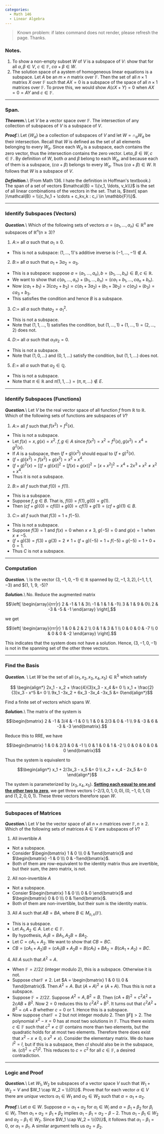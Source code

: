 ```yaml
---
categories: 
  - Math 146
  - Linear Algebra
---
```


> Known problem: if latex command does not render, please refresh the page. Thanks.

### Notes.
1. To show a non-empty subset $W$ of $V$ is a subspace of $V$: show that for all $\alpha, \beta \in V$, $c \in \mathbb{F}$, $c\alpha + \beta \in W$. 
2. The solution space of a aystem of homogeneous linear equations is a subspace. Let $A$ be an $m \times n$ matrix over $\mathbb{F}$. Then the set of all $n \times 1$ matrixs $X$ over $\mathbb{F}$ such that $AX = 0$ is a subspace of the space of all $n \times 1$ matrices over $\mathbb{F}$. To prove this, we would show $A(cX + Y) = 0$ when $AX = 0 = AY$ and $c \in \mathbb{F}$. 

------

### Span.
***Theorem.***\\
Let $V$ be a vector space over $\mathbb{F}$. The intersection of any collection of subspaces of $V$ is a subspace of $V$.

***Proof.***\\
Let $\{W_a\}$ be a collection of subspaces of $V$ and let $W = \cap_a W_a$ be their intersection. Recall that $W$ is defined as the set of all elements belonging to every $W_a$. Since each $W_a$ is a subspace, each contains the zero vector, thus the intersection contains the zero vector. Let$\alpha, \beta \in W, c \in \mathbb{F}$. By definition of $W$, both $\alpha$ and $\beta$ belong to each $W_a$, and because each of them is a subspace, $(c\alpha + \beta)$ belongs to every $W_a$. Thus $(c\alpha + \beta) \in W$. It follows that $W$ is a subspace of $V$. 

***Definition.***\\
(From Math 136. I hate the definition in Hoffman's textbook.) 
The span of a set of vectors $\mathcal{B} = \\{v_1, \ldots, v_k\\}$ is the set of all linear combinations of the vectors in the set. That is, $\text{ span }\mathcal{B} = \\{c_1v_1 + \cdots + c_kv_k : c_i \in \mathbb{F}\\}$.

------

### Identify Subspaces (Vectors)
***Question.***\\
Which of the following sets of vectors $\alpha = (\alpha_1, \ldots, \alpha_n) \in \mathbb{R}^n$ are subspaces of $\mathbb{R}^n (n\geq 3)$?

1. $A :=$ all $\alpha$ such that $\alpha_1 \geq 0$.
  - This is not a subspace: $(1, \ldots, 1)$'s additive inverse is $(-1, \ldots, -1)\notin A$.
2. $B :=$ all $\alpha$ such that $\alpha_1 + 3\alpha_2 = \alpha_3$.
  - This is a subspace: suppose $a = (a_1, \ldots, a_n), b = (b_1, \ldots, b_n) \in B, c \in \mathbb{R}$. 
  - We want to show that $c(a_1, \ldots, a_n) + (b_1, \ldots, b_n) = (ca_1+b_1, \ldots, ca_n+b_n)$. 
  - Now $(ca_1 + b_1) + 3(ca_2+b_2) = c(a_1+3a_2) + (b_1+3b_2) = c(a_3)+(b_3) = ca_3 + b_3.$ 
  - This satisfies the condition and hence $B$ is a subspace.
3. $C :=$ all $\alpha$ such that$a_2 = a_1^2$.
  - This is not a subspace.
  - Note that $(1, 1, \ldots, 1)$ satisfies the condition, but $(1, \ldots, 1) + (1, \ldots, 1) = (2, \ldots, 2)$ does not.
4. $D :=$ all $\alpha$ such that $\alpha_1\alpha_2 = 0$.
  - This is not a subspace. 
  - Note that $(1, 0, \ldots)$ and $(0, 1, \ldots)$ satisfy the condition, but $(1, 1, \ldots)$ does not.
5. $E :=$ all $\alpha$ such that $\alpha_2 \in \mathbb{Q}$. 
  - This is not a subspace.
  - Note that $\pi \in \mathbb{R}$ and $\pi(1, 1, \ldots) = (\pi, \pi, \ldots) \notin E$. 
  
------

### Identify Subspaces (Functions)
***Question.***\\
Let $V$ be the real vector space of all function $f$ from $\mathbb{R}$ to $\mathbb{R}$. Which of the following sets of functions are subspaces of $V$?

1. $A :=$ all $f$ such that $f(x^2) = f^2(x)$.
  - This is not a subspace.
  - Let $f(x) = x, g(x) = x^2$. $f, g \in A$ since $f(x^2) = x^2 = f^2(x), g(x^2) = x^4 = g^2(x)$.
  - If $A$ is a subspace, then $(f+g)(x^2)$ should equal to $(f+g)^2(x)$.
  - $(f+g)(x^2) = f(x^2) + g(x^2) = x^2 + x^4$.
  - $(f+g)^2(x) = [(f+g)(x)]^2 = [f(x)+g(x)]^2 = [x+x^2]^2 = x^4+2x^3+x^2 \ne x^2+x^4$.
  - Thus it is not a subspace.
2. $B :=$ all $f$ such that $f(0) = f(1)$.
  - This is a subspace.
  - Suppose $f, g \in B$. That is, $f(0) = f(1), g(0) = g(1)$.
  - Then $(cf + g)(0) = cf(0) + g(0) = cf(1) + g(1) = (cf+g)(1) \in B$.
3. $C :=$ all $f$ such that $f(3) = 1 + f(-5)$.
  - This is not a subspace.
  - Suppose $f(3) = 1$ and $f(x) = 0$ when $x \ne 3$, $g(-5) = 0$ and $g(x) = 1$ when $x \ne -5$.
  - $(f + g)(3) = f(3) + g(3) = 2 \neq 1+(f+g)(-5) = 1 + f(-5) + g(-5) = 1 + 0 + 0 = 1$.
  - Thus $C$ is not a subspace.
  
---

### Computation
***Question.*** \\
Is the vector $(3, -1, 0, -1) \in \mathbb{R}$ spanned by $(2, -1, 3, 2), (-1, 1, 1, -3)$ and $(1, 1, 9, -5)?

***Solution.***\\
No. Reduce the augmented matrix 

$$\left[ \begin{array}{rrr|r} 2 & -1 & 1 & 3\\ -1 & 1 & 1 & -1\\ 3 & 1 & 9 & 0\\ 2 & -3 & -5 & -1 \end{array} \right],$$

we get 

$$\left[ \begin{array}{rrr|r} 1 & 0 & 2 & 2 \\ 0 & 1 & 3 & 1 \\ 0 & 0 & 0 & -7 \\ 0 & 0 & 0 & -2 \end{array} \right].$$

This indicates that the system does not have a solution. Hence, $(3, -1, 0, -1)$ is not in the spanning set of the other three vectors. 

---

### Find the Basis
***Question.*** \\
Let $W$ be the set of all $(x_1, x_2, x_3, x_4, x_5) \in \mathbb{R}^5$ which satisfy

$$ \begin{align*} 2x_1 - x_2 + \frac{4}{3}x_3 - x_4 &= 0 \\ x_1 + \frac{2}{3}x_3 - x^5 &= 0 \\ 9x_1 -3x_2 + 6x_3 -3x_4 -3x_5 &= 0\end{align*}$$

Find a finite set of vectors which spans $W$.

***Solution.***\\
The matrix of the system is

$$\begin{bmatrix} 2 & -1 & 3/4 & -1 & 0 \\ 1 & 0 & 2/3 & 0 & -1 \\ 9 & -3 & 6 & -3 & -3 \end{bmatrix}.$$

Reduce this to RRE, we have 

$$\begin{bmatrix} 1 & 0 & 2/3 & 0 & -1 \\ 0 & 1 & 0 & 1 & -2 \\ 0 & 0 & 0 & 0 & 0 \end{bmatrix}$$

Thus the system is equivalent to 

$$\begin{align*} x_1 + 2/3x_3 - x_5 &= 0 \\ x_2 + x_4 - 2x_5 &= 0 \end{align*}$$

The system is parameterized by $(x_3, x_4, x_5)$. **<u>Setting each equal to one and the other two to zero</u>**, we get three vectors $(-2/3, 0, 1, 0, 0), (0, -1, 0, 1, 0)$ and $(1, 2, 0, 0, 1)$. These three vectors therefore span $W$.

------

### Subspaces of Matrices

***Question.***\\
Let $V$ be the vector space of all $n \times n$ matrices over $\mathbb{F}, n \geq 2$. Which of the following sets of matrices $A \in V$ are subspaces of $V$?
1. All invertible $A$
  - Not a subspace.
  - Consider $\begin{bmatrix} 1 & 0 \\\ 0 & 1\end{bmatrix}$ and $\begin{bmatrix} -1 & 0 \\\ 0 & -1\end{bmatrix}$. 
  - Both of them are row-equivalent to the identity matrix thus are invertible, but their sum, the zero matrix, is not.
2. All non-invertible $A$
  - Not a subspace.
  - Consier $\begin{bmatrix} 1 & 0 \\\ 0 & 0 \end{bmatrix}$ and $\begin{bmatrix} 0 & 0 \\\ 0 & 1\end{bmatrix}$.
  - Both of them are non-invertible, but their sum is the identity matrix.
3. All $A$ such that $AB = BA$, where $B \in M_{n,n}(\mathbb{F})$.
  - This is a subspace.
  - Let $A_1, A_2 \in A$. Let $c \in \mathbb{F}$.
  - By hypothesis, $A_1B = BA_1, A_2B = BA_2$.
  - Let $C = cA_1+A_2$. We want to show that $CB = BC$. 
  - $CB = (cA_1+A_2)B = (cA_1)B + A_2B = B(cA_1) + BA_2 = B(cA_1 + A_2) = BC$.
4. All $A$ such that $A^2 = A$.
  - When $\mathbb{F} = \mathbb{Z}/2\mathbb{Z}$ (integer modulo 2), this is a subspace. Otherwise it is not.
  - Suppose char$\mathbb{F} \ne 2$. Let $A = \begin{bmatrix} 1 & 0 \\\ 0 & 1\end{bmatrix}$. Then $A^2 = A$. But $(A+A)^2 \ne (A+A)$. Thus this is not a subspace.
  - Suppose $\mathbb{F} = \mathbb{Z}/2\mathbb{Z}$. Suppose $A^2 = A, B^2 = B$. Then $(cA+B)^2 = c^2A^2 + 2cAB + B^2$. Now $2 = 0$ reduces this to $c^2A^2 + B^2$. It turns out that $c^2A^2 + B^2 = cA+B$ whether $c = 0$ or $1$. Hence this is a subspace.
  - Now suppose char$\mathbb{F} = 2$ but not integer modulo 2. Then $\|F\| > 2$. The polynomial $x^2 - x = 0$ has at most two solutions in $\mathbb{F}$. Thus there exists $c \in \mathbb{F}$ such that $c^2 \ne c$ ($\mathbb{F}$ contains more than two elements, but the quadratic holds for at most two elements. Therefore there does exist that $x^2 - x \ne 0$, o $x^2 \ne x$). Consider the elementary matrix. We do have $I^2 = I$, but if this is a subspace, then $cI$ should also be in the subspace, ie. $(cI)^2 = c^2I^2$. This reduces to $c = c^2$ for all $c \in \mathbb{F}$, a desired contradiction.
  
------

### Logic and Proof

***Question.***\\
Let $W_1, W_2$ be subspaces of a vector space $V$ such that $W_1 + W_2 = V$ and $W_1 \cap W_2 = \\{0\\}$. Prove that for each vector $\alpha \in V$ there are *unique* vectors $\alpha_1 \in W_1$ and $\alpha_2 \in W_2$ such that $\alpha = \alpha_1 + \alpha_2$.

***Proof.***\\
Let $\alpha \in W$. Suppose $\alpha = \alpha_1 + \alpha_2$ for $\alpha_i \in W_i$ and $\alpha = \beta_1 + \beta_2$ for $\beta_i \in W_i$. Then $\alpha_1 + \alpha_2 = \beta_1 + \beta_2$ implies $\alpha_1 - \beta_1 = \alpha_2 - \beta-2$. Thus $\alpha_1 - \beta_1 \in W_2$ and $\alpha_2 - \beta_1 \in W_2$. Since $W_1 \cap W_2 = \\{0\\}$, it follows that $\alpha_1 - \beta_1 = 0$, or $\alpha_1 = \beta_1$. A similar argument tells us $\alpha_2 = \beta_2$. 
